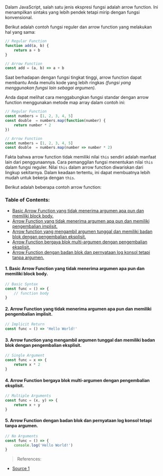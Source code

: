 Dalam JavaScript, salah satu jenis ekspresi fungsi adalah arrow function.
Ini menampilkan sintaks yang lebih pendek tetapi mirip dengan fungsi konvensional.

Berikut adalah contoh fungsi reguler dan arrow function yang melakukan hal yang sama:

```javascript
// Regular Function
function add(a, b) {
    return a + b
}

// Arrow Function
const add = (a, b) => a + b
```

Saat berhadapan dengan fungsi tingkat tinggi, arrow function dapat membantu Anda menulis kode yang lebih ringkas _(fungsi yang menggunakan fungsi lain sebagai argumen)._

Anda dapat melihat cara menggabungkan fungsi standar dengan arrow function menggunakan metode map array dalam contoh ini:

```javascript
// Regular Function
const numbers = [1, 2, 3, 4, 5]
const double  = numbers.map(function(number) {
    return number * 2
})

// Arrow Function
const numbers = [1, 2, 3, 4, 5]
const double  = numbers.map(number => number * 2)
```

Fakta bahwa arrow function tidak memiliki nilai `this` sendiri adalah manfaat lain dari penggunaannya.
Cara pemanggilan fungsi menentukan nilai `this` dalam fungsi reguler.
Nilai `this` dalam arrow function diwariskan dari lingkup sekitarnya.
Dalam keadaan tertentu, ini dapat membuatnya lebih mudah untuk bekerja dengan `this`.

Berikut adalah beberapa contoh arrow function:

### Table of Contents:

- [Basic Arrow Function yang tidak menerima argumen apa pun dan memiliki block body.](#1-basic-arrow-function-yang-tidak-menerima-argumen-apa-pun-dan-memiliki-block-body)
- [Arrow Function yang tidak menerima argumen apa pun dan memiliki pengembalian implisit.](#2-arrow-function-yang-tidak-menerima-argumen-apa-pun-dan-memiliki-pengembalian-implisit)
- [Arrow function yang mengambil argumen tunggal dan memiliki badan blok dengan pengembalian eksplisit.](#3-arrow-function-yang-mengambil-argumen-tunggal-dan-memiliki-badan-blok-dengan-pengembalian-eksplisit)
- [Arrow Function bergaya blok multi-argumen dengan pengembalian eksplisit.](#4-arrow-function-bergaya-blok-multi-argumen-dengan-pengembalian-eksplisit)
- [Arrow Function dengan badan blok dan pernyataan log konsol tetapi tanpa argumen.](#5-arrow-function-dengan-badan-blok-dan-pernyataan-log-konsol-tetapi-tanpa-argumen)


#### 1. Basic Arrow Function yang tidak menerima argumen apa pun dan memiliki block body.

```javascript
// Basic Syntax
const func = () => {
    // function body
}
```

#### 2. Arrow Function yang tidak menerima argumen apa pun dan memiliki pengembalian implisit.

```javascript
// Implicit Return
const func = () => 'Hello World!'
```
#### 3. Arrow function yang mengambil argumen tunggal dan memiliki badan blok dengan pengembalian eksplisit.

```javascript
// Single Argument
const func = x => {
    return x * 2
}
```

#### 4. Arrow Function bergaya blok multi-argumen dengan pengembalian eksplisit.

```javascript
// Multiple Arguments
const func = (x, y) => {
    return x + y
}
```

#### 5. Arrow Function dengan badan blok dan pernyataan log konsol tetapi tanpa argumen.

```javascript
// No Arguments
const func = () => {
    console.log('Hello World!')
}
```

> References:
- [Source 1](https://twitter.com/csaba_kissi/status/1612086728151519232 "Source 1")